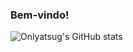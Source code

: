 ### Bem-vindo!
![Onlyatsug's GitHub stats](https://github-readme-stats.vercel.app/api?username=onlyatsug&show_icons=true&theme=dracula)
